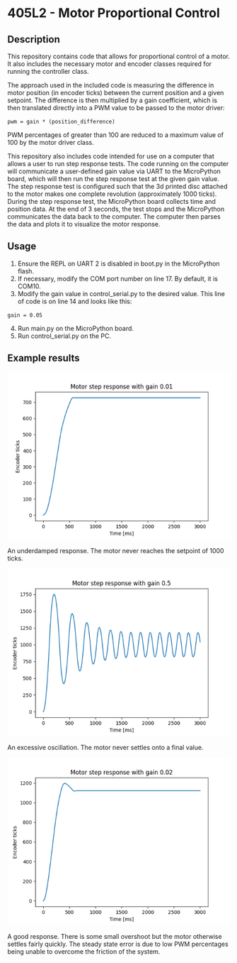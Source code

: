 # 405L2 - Motor Proportional Control
## Description

This repository contains code that allows for proportional control of a motor. It also includes the necessary motor and encoder classes required for running the controller class.

The approach used in the included code is measuring the difference in motor position (in encoder ticks) between the current position and a given setpoint. The difference is then multiplied by a gain coefficient, which is then translated directly into a PWM value to be passed to the motor driver: 

```
pwm = gain * (position_difference)
```

PWM percentages of greater than 100 are reduced to a maximum value of 100 by the motor driver class.

This repository also includes code intended for use on a computer that allows a user to run step response tests. The code running on the computer will communicate a user-defined gain value via UART to the MicroPython board, which will then run the step response test at the given gain value. The step response test is configured such that the 3d printed disc attached to the motor makes one complete revolution (approximately 1000 ticks). During the step response test, the MicroPython board collects time and position data. At the end of 3 seconds, the test stops and the MicroPython communicates the data back to the computer. The computer then parses the data and plots it to visualize the motor response.

## Usage

1. Ensure the REPL on UART 2 is disabled in boot.py in the MicroPython flash.
2. If necessary, modify the COM port number on line 17. By default, it is COM10.
3. Modify the gain value in control_serial.py to the desired value. This line of code is on line 14 and looks like this:

  ```
  gain = 0.05
  ```
  
4. Run main.py on the MicroPython board.
5. Run control_serial.py on the PC.

## Example results

![Underdamped response](gain_underdamped.png)

An underdamped response. The motor never reaches the setpoint of 1000 ticks.

![Excessive oscillation](gain_excessive.png)

An excessive oscillation. The motor never settles onto a final value.

![Good response](gain_good.png)

A good response. There is some small overshoot but the motor otherwise settles fairly quickly. The steady state error is due to low PWM percentages being unable to overcome the friction of the system.
